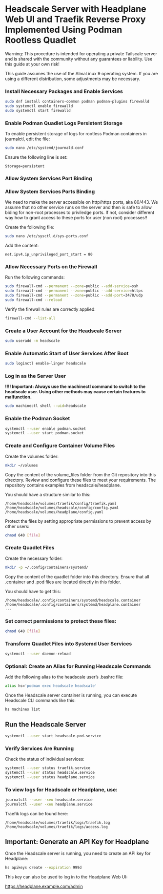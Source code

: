 # Headscale Server with Headplane Web UI and Traefik Reverse Proxy Implemented Using Podman Rootless Quadlet

Warning: This procedure is intended for operating a private Tailscale server and is shared with the community without any guarantees or liability. Use this guide at your own risk!

This guide assumes the use of the AlmaLinux 9 operating system. If you are using a different distribution, some adjustments may be necessary.

### Install Necessary Packages and Enable Services
```bash
sudo dnf install containers-common podman podman-plugins firewalld
sudo systemctl enable firewalld
sudo systemctl start firewalld
```

### Enable Podman Quadlet Logs Persistent Storage

To enable persistent storage of logs for rootless Podman containers in journalctl, edit the file:

```bash
sudo nano /etc/systemd/journald.conf
```
Ensure the following line is set:
```
Storage=persistent
```
### Allow System Services Port Binding

### Allow System Services Ports Binding

We need to make the server accessible on http/https ports, aka 80/443. We assume that no other
service runs on the server and then is safe to allow biding for non-root processes to priviledge ports.
If not, consider different way how to grant access to these ports for user (non root) processes!!


Create the following file:

```bash
sudo nano /etc/sysctl.d/sys-ports.conf
```
Add the content:
```
net.ipv4.ip_unprivileged_port_start = 80
```
### Allow Necessary Ports on the Firewall

Run the following commands:

```bash
sudo firewall-cmd --permanent --zone=public --add-service=ssh
sudo firewall-cmd --permanent --zone=public --add-service=https
sudo firewall-cmd --permanent --zone=public --add-port=3478/udp
sudo firewall-cmd --reload
```

Verify the firewall rules are correctly applied:

```bash
firewall-cmd --list-all
```

### Create a User Account for the Headscale Server

```bash
sudo useradd -m headscale
```
### Enable Automatic Start of User Services After Boot

```bash
sudo loginctl enable-linger headscale
```
### Log in as the Server User

**!!!! Important: Always use the machinectl command to switch to the headscale user. Using other methods may cause certain features to malfunction.**

```bash
sudo machinectl shell --uid=headscale
```

### Enable the Podman Socket

```bash
systemctl --user enable podman.socket
systemctl --user start podman.socket
```

### Create and Configure Container Volume Files

Create the volumes folder:

```bash
mkdir ~/volumes
```

Copy the content of the volume_files folder from the Git repository into this directory. Review and configure these files to meet your requirements. The repository contains examples from headscale/headplane.

You should have a structure similar to this:
```
/home/headscale/volumes/traefik/config/traefik.yaml
/home/headscale/volumes/headscale/config/config.yaml
/home/headscale/volumes/headplane/config.yaml
```
Protect the files by setting appropriate permissions to prevent access by other users:

```bash
chmod 640 [file]
```

### Create Quadlet Files

Create the necessary folder:

```bash
mkdir -p ~/.config/containers/systemd/
```

Copy the content of the quadlet folder into this directory. Ensure that all .container and .pod files are located directly in this folder.

You should have to get this:

```
/home/headscale/.config/containers/systemd/headscale.container
/home/headscale/.config/containers/systemd/headplane.container
...
```

### Set correct permissions to protect these files:

```bash
chmod 640 [file]
```

### Transform Quadlet Files into Systemd User Services

```bash
systemctl --user daemon-reload
```

### Optional: Create an Alias for Running Headscale Commands

Add the following alias to the headscale user’s .bashrc file:

```bash
alias hs='podman exec headscale headscale'
```

Once the Headscale server container is running, you can execute Headscale CLI commands like this:

```bash
hs machines list
```


## Run the Headscale Server


```bash
systemctl --user start headscale-pod.service
```

### Verify Services Are Running

Check the status of individual services:

```bash
systemctl --user status traefik.service
systemctl --user status headscale.service
systemctl --user status headplane.service
```

### To view logs for Headscale or Headplane, use:

```bash
journalctl --user -xeu headscale.service
journalctl --user -xeu headplane.service
```

Traefik logs can be found here:

```
/home/headscale/volumes/traefik/logs/traefik.log
/home/headscale/volumes/traefik/logs/access.log
```

## Important: Generate an API Key for Headplane

Once the Headscale server is running, you need to create an API key for Headplane:

```bash
hs apikeys create --expiration 999d
```
This key can also be used to log in to the Headplane Web UI:

https://headplane.example.com/admin

